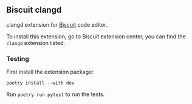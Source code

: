 ## Biscuit clangd

clangd extension for [Biscuit](https://github.com/billyeatcookies/biscuit) code editor.

To install this extension, go to Biscuit extension center, you can find the `clangd` extension listed.

### Testing

First install the extension package:

```
poetry install --with dev
```

Run `poetry run pytest` to run the tests.
